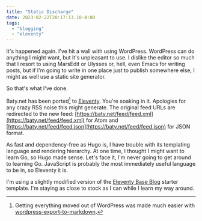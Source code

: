 ```yaml
---
title: "Static Discharge"
date: 2023-02-22T20:17:13.10-4:00
tags:
  - "blogging"
  - "eleventy"
---
```


It's happened again. I've hit a wall with using WordPress. WordPress can do anything I might want, but it's unpleasant to use. I dislike the editor so much that I resort to using MarsEdit or Ulysses or, hell, even Emacs for writing posts, but if I'm going to write in one place just to publish somewhere else, I might as well use a static site generator.

So that's what I've done.

Baty.net has been ported[^port] to [Eleventy](https://11ty.dev). You're soaking in it. Apologies for any crazy RSS noise this might generate. The original feed URLs are redirected to the new feed: [https://baty.net/feed/feed.xml](https://baty.net/feed/feed.xml) for Atom and [https://baty.net/feed/feed.json](https://baty.net/feed/feed.json) for JSON format.

As fast and dependency-free as Hugo is, I have trouble with its templating language and rendering hierarchy. At one time, I thought I might want to learn Go, so Hugo made sense. Let's face it, I'm never going to get around to learning Go. JavaScript is probably the most immediately useful language to be in, so Eleventy it is.

I'm using a slightly modified version of the [Eleventy Base Blog](https://github.com/11ty/eleventy-base-blog) starter template. I'm staying as close to stock as I can while I learn my way around.

[^port]: Getting everything moved out of WordPress was made much easier with [wordpress-export-to-markdown](https://github.com/lonekorean/wordpress-export-to-markdown).
